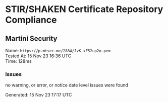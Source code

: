 # STIR/SHAKEN Certificate Repository Compliance

## Martini Security

Name: `https://p.mtsec.me/2884/JvK_xF52up2o.pem`\
Tested At: 15 Nov 23 16:36 UTC\
Time: 128ms

### Issues

no warning, or error, or notice date level issues were found

Generated: 15 Nov 23 17:17 UTC